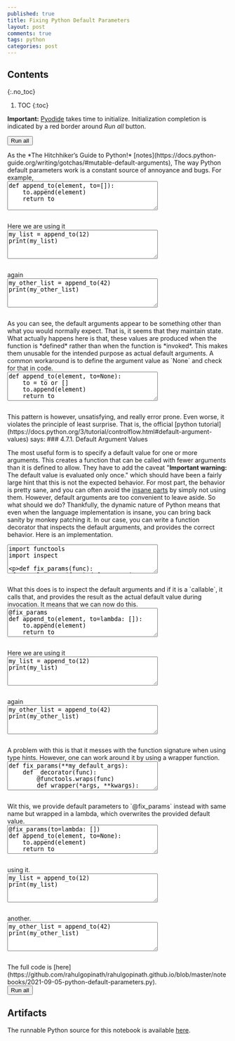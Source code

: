```yaml
---
published: true
title: Fixing Python Default Parameters
layout: post
comments: true
tags: python
categories: post
---
```


## Contents
{:.no_toc}

1. TOC
{:toc}

<script src="/resources/js/graphviz/index.min.js"></script>
<script>
// From https://github.com/hpcc-systems/hpcc-js-wasm
// Hosted for teaching.
var hpccWasm = window["@hpcc-js/wasm"];
function display_dot(dot_txt, div) {
    hpccWasm.graphviz.layout(dot_txt, "svg", "dot").then(svg => {
        div.innerHTML = svg;
    });
}
window.display_dot = display_dot
// from js import display_dot
</script>

<script src="/resources/pyodide/full/3.9/pyodide.js"></script>
<link rel="stylesheet" type="text/css" media="all" href="/resources/skulpt/css/codemirror.css">
<link rel="stylesheet" type="text/css" media="all" href="/resources/skulpt/css/solarized.css">
<link rel="stylesheet" type="text/css" media="all" href="/resources/skulpt/css/env/editor.css">

<script src="/resources/skulpt/js/codemirrorepl.js" type="text/javascript"></script>
<script src="/resources/skulpt/js/python.js" type="text/javascript"></script>
<script src="/resources/pyodide/js/env/editor.js" type="text/javascript"></script>

**Important:** [Pyodide](https://pyodide.readthedocs.io/en/latest/) takes time to initialize.
Initialization completion is indicated by a red border around *Run all* button.
<form name='python_run_form'>
<button type="button" name="python_run_all">Run all</button>
</form>
As the *The Hitchhiker’s Guide to Python!* [notes](https://docs.python-guide.org/writing/gotchas/#mutable-default-arguments),
The way Python default parameters work is a constant source of annoyance and
bugs. For example,

<!--
############
def append_to(element, to=[]):
    to.append(element)
    return to

############
-->
<form name='python_run_form'>
<textarea cols="40" rows="4" name='python_edit'>
def append_to(element, to=[]):
    to.append(element)
    return to
</textarea><br />
<pre class='Output' name='python_output'></pre>
<div name='python_canvas'></div>
</form>
Here we are using it

<!--
############
my_list = append_to(12)
print(my_list)

############
-->
<form name='python_run_form'>
<textarea cols="40" rows="4" name='python_edit'>
my_list = append_to(12)
print(my_list)
</textarea><br />
<pre class='Output' name='python_output'></pre>
<div name='python_canvas'></div>
</form>
again

<!--
############
my_other_list = append_to(42)
print(my_other_list)

############
-->
<form name='python_run_form'>
<textarea cols="40" rows="4" name='python_edit'>
my_other_list = append_to(42)
print(my_other_list)
</textarea><br />
<pre class='Output' name='python_output'></pre>
<div name='python_canvas'></div>
</form>
As you can see, the default arguments appear to be something other than what
you would normally expect. That is, it seems that they maintain state. What
actually happens here is that, these values are produced  when the function is
*defined* rather than when the function is *invoked*. This makes them unusable
for the intended purpose as actual default arguments.
A common workaround is to define the argument value as `None` and check for
that in code.

<!--
############
def append_to(element, to=None):
    to = to or []
    to.append(element)
    return to

############
-->
<form name='python_run_form'>
<textarea cols="40" rows="4" name='python_edit'>
def append_to(element, to=None):
    to = to or []
    to.append(element)
    return to
</textarea><br />
<pre class='Output' name='python_output'></pre>
<div name='python_canvas'></div>
</form>
This pattern is however, unsatisfying, and really error prone. Even worse,
it violates the principle of least surprise. 
That is, the official [python tutorial](https://docs.python.org/3/tutorial/controlflow.html#default-argument-values)
says:
### 4.7.1. Default Argument Values

The most useful form is to specify a default value for one or more arguments.
This creates a function that can be called with fewer arguments than it is
defined to allow.
They have to add the caveat "**Important warning:** The default value is evaluated only once."
which should have been a fairly large hint that this is not the expected
behavior.
For most part, the behavior is pretty sane, and you can often avoid the
[insane parts](https://github.com/satwikkansal/wtfpython) by simply not using
them. However, default arguments are too convenient to leave aside.
So what should we do?
Thankfully, the dynamic nature of Python means that even when the language
implementation is insane, you can bring back sanity by monkey patching it.
In our case, you can write a function decorator that inspects the default
arguments, and provides the correct behavior. Here is an implementation.

<!--
############
import functools
import inspect

def fix_params(func):
    @functools.wraps(func)
    def wrapper(*args, **kwargs):
        original_defaults = func.__defaults__
        func.__defaults__ = tuple([val()
            if callable(val) and not inspect.signature(val).parameters
            else val for val in func.__defaults__])
        rval = func(*args, **kwargs)
        func.__defaults__ = original_defaults
        return rval

    return wrapper

############
-->
<form name='python_run_form'>
<textarea cols="40" rows="4" name='python_edit'>
import functools
import inspect

def fix_params(func):
    @functools.wraps(func)
    def wrapper(*args, **kwargs):
        original_defaults = func.__defaults__
        func.__defaults__ = tuple([val()
            if callable(val) and not inspect.signature(val).parameters
            else val for val in func.__defaults__])
        rval = func(*args, **kwargs)
        func.__defaults__ = original_defaults
        return rval

    return wrapper
</textarea><br />
<pre class='Output' name='python_output'></pre>
<div name='python_canvas'></div>
</form>
What this does is to inspect the default arguments and if it is
a `callable`, it calls that, and provides the result as the actual
default value during invocation. It means that we can now do this.

<!--
############
@fix_params
def append_to(element, to=lambda: []):
    to.append(element)
    return to

############
-->
<form name='python_run_form'>
<textarea cols="40" rows="4" name='python_edit'>
@fix_params
def append_to(element, to=lambda: []):
    to.append(element)
    return to
</textarea><br />
<pre class='Output' name='python_output'></pre>
<div name='python_canvas'></div>
</form>
Here we are using it

<!--
############
my_list = append_to(12)
print(my_list)

############
-->
<form name='python_run_form'>
<textarea cols="40" rows="4" name='python_edit'>
my_list = append_to(12)
print(my_list)
</textarea><br />
<pre class='Output' name='python_output'></pre>
<div name='python_canvas'></div>
</form>
again

<!--
############
my_other_list = append_to(42)
print(my_other_list)

############
-->
<form name='python_run_form'>
<textarea cols="40" rows="4" name='python_edit'>
my_other_list = append_to(42)
print(my_other_list)
</textarea><br />
<pre class='Output' name='python_output'></pre>
<div name='python_canvas'></div>
</form>
A problem with this is that it messes with the function signature
when using type hints. However, one can work around it
by using a wrapper function.

<!--
############
def fix_params(**my_default_args):
    def _decorator(func):
        @functools.wraps(func)
        def wrapper(*args, **kwargs):
            specs = inspect.getfullargspec(func)
            defaults = dict(zip(specs.args[::-1], (specs.defaults or ())[::-1]))
            defaults.update(specs.kwonlydefaults or {})

            original_defaults = func.__defaults__
            func.__defaults__ = tuple([my_default_args[val]()
               if val in my_default_args else val
               for val in defaults])
            rval = func(*args, **kwargs)
            func.__defaults__ = original_defaults
            return rval
        return wrapper
    return _decorator

############
-->
<form name='python_run_form'>
<textarea cols="40" rows="4" name='python_edit'>
def fix_params(**my_default_args):
    def _decorator(func):
        @functools.wraps(func)
        def wrapper(*args, **kwargs):
            specs = inspect.getfullargspec(func)
            defaults = dict(zip(specs.args[::-1], (specs.defaults or ())[::-1]))
            defaults.update(specs.kwonlydefaults or {})

            original_defaults = func.__defaults__
            func.__defaults__ = tuple([my_default_args[val]()
               if val in my_default_args else val
               for val in defaults])
            rval = func(*args, **kwargs)
            func.__defaults__ = original_defaults
            return rval
        return wrapper
    return _decorator
</textarea><br />
<pre class='Output' name='python_output'></pre>
<div name='python_canvas'></div>
</form>
Wit this, we provide default parameters to `@fix_params` instead with same
name but wrapped in a lambda, which overwrites the provided default value.

<!--
############
@fix_params(to=lambda: [])
def append_to(element, to=None):
    to.append(element)
    return to

############
-->
<form name='python_run_form'>
<textarea cols="40" rows="4" name='python_edit'>
@fix_params(to=lambda: [])
def append_to(element, to=None):
    to.append(element)
    return to
</textarea><br />
<pre class='Output' name='python_output'></pre>
<div name='python_canvas'></div>
</form>
using it.

<!--
############
my_list = append_to(12)
print(my_list)

############
-->
<form name='python_run_form'>
<textarea cols="40" rows="4" name='python_edit'>
my_list = append_to(12)
print(my_list)
</textarea><br />
<pre class='Output' name='python_output'></pre>
<div name='python_canvas'></div>
</form>
another.

<!--
############
my_other_list = append_to(42)
print(my_other_list)

############
-->
<form name='python_run_form'>
<textarea cols="40" rows="4" name='python_edit'>
my_other_list = append_to(42)
print(my_other_list)
</textarea><br />
<pre class='Output' name='python_output'></pre>
<div name='python_canvas'></div>
</form>
The full code is [here](https://github.com/rahulgopinath/rahulgopinath.github.io/blob/master/notebooks/2021-09-05-python-default-parameters.py).

<form name='python_run_form'>
<button type="button" name="python_run_all">Run all</button>
</form>

## Artifacts

The runnable Python source for this notebook is available [here](https://github.com/rahulgopinath/rahulgopinath.github.io/blob/master/notebooks/2021-09-05-python-default-parameters.py).


